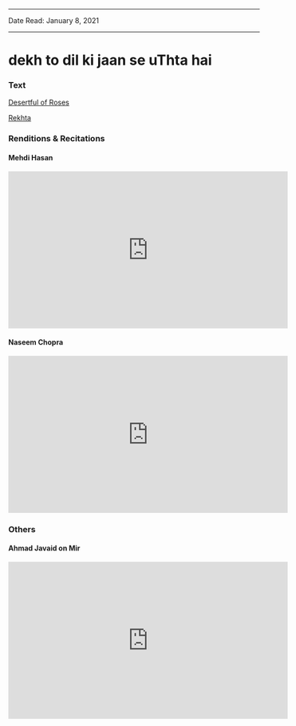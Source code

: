 ***
Date Read: January 8, 2021
***

# dekh to dil ki jaan se uThta hai

### Text
[Desertful of Roses](http://www.columbia.edu/itc/mealac/pritchett/00garden/04c/0472/index_0472.html)

[Rekhta](https://www.rekhta.org/ghazals/dekh-to-dil-ki-jaan-se-uthtaa-hai-mir-taqi-mir-ghazals?lang=ur)

### Renditions & Recitations

#### Mehdi Hasan

<iframe width="560" height="315" src="https://www.youtube.com/embed/cDlwBslErTk" title="YouTube video player" frameborder="0" allow="accelerometer; autoplay; clipboard-write; encrypted-media; gyroscope; picture-in-picture" allowfullscreen></iframe>

#### Naseem Chopra

<iframe width="560" height="315" src="https://www.youtube.com/embed/lrT95dsNC0w" title="YouTube video player" frameborder="0" allow="accelerometer; autoplay; clipboard-write; encrypted-media; gyroscope; picture-in-picture" allowfullscreen></iframe>

### Others

#### Ahmad Javaid on Mir

<iframe width="560" height="315" src="https://www.youtube.com/embed/cY6CVCMe-H4" title="YouTube video player" frameborder="0" allow="accelerometer; autoplay; clipboard-write; encrypted-media; gyroscope; picture-in-picture" allowfullscreen></iframe>

